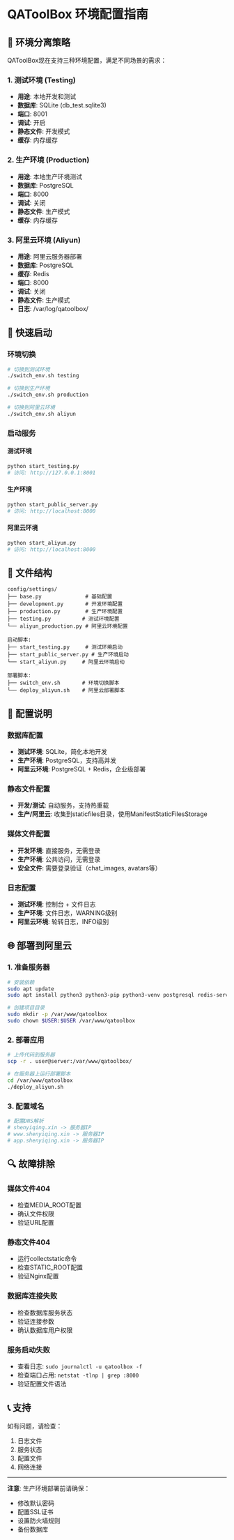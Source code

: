 # QAToolBox 环境配置指南

## 🎯 环境分离策略

QAToolBox现在支持三种环境配置，满足不同场景的需求：

### 1. 测试环境 (Testing)
- **用途**: 本地开发和测试
- **数据库**: SQLite (db_test.sqlite3)
- **端口**: 8001
- **调试**: 开启
- **静态文件**: 开发模式
- **缓存**: 内存缓存

### 2. 生产环境 (Production)
- **用途**: 本地生产环境测试
- **数据库**: PostgreSQL
- **端口**: 8000
- **调试**: 关闭
- **静态文件**: 生产模式
- **缓存**: 内存缓存

### 3. 阿里云环境 (Aliyun)
- **用途**: 阿里云服务器部署
- **数据库**: PostgreSQL
- **缓存**: Redis
- **端口**: 8000
- **调试**: 关闭
- **静态文件**: 生产模式
- **日志**: /var/log/qatoolbox/

## 🚀 快速启动

### 环境切换
```bash
# 切换到测试环境
./switch_env.sh testing

# 切换到生产环境
./switch_env.sh production

# 切换到阿里云环境
./switch_env.sh aliyun
```

### 启动服务

#### 测试环境
```bash
python start_testing.py
# 访问: http://127.0.0.1:8001
```

#### 生产环境
```bash
python start_public_server.py
# 访问: http://localhost:8000
```

#### 阿里云环境
```bash
python start_aliyun.py
# 访问: http://localhost:8000
```

## 📁 文件结构

```
config/settings/
├── base.py              # 基础配置
├── development.py       # 开发环境配置
├── production.py        # 生产环境配置
├── testing.py          # 测试环境配置
└── aliyun_production.py # 阿里云环境配置

启动脚本:
├── start_testing.py     # 测试环境启动
├── start_public_server.py # 生产环境启动
└── start_aliyun.py     # 阿里云环境启动

部署脚本:
├── switch_env.sh       # 环境切换脚本
└── deploy_aliyun.sh    # 阿里云部署脚本
```

## 🔧 配置说明

### 数据库配置
- **测试环境**: SQLite，简化本地开发
- **生产环境**: PostgreSQL，支持高并发
- **阿里云环境**: PostgreSQL + Redis，企业级部署

### 静态文件配置
- **开发/测试**: 自动服务，支持热重载
- **生产/阿里云**: 收集到staticfiles目录，使用ManifestStaticFilesStorage

### 媒体文件配置
- **开发环境**: 直接服务，无需登录
- **生产环境**: 公共访问，无需登录
- **安全文件**: 需要登录验证（chat_images, avatars等）

### 日志配置
- **测试环境**: 控制台 + 文件日志
- **生产环境**: 文件日志，WARNING级别
- **阿里云环境**: 轮转日志，INFO级别

## 🌐 部署到阿里云

### 1. 准备服务器
```bash
# 安装依赖
sudo apt update
sudo apt install python3 python3-pip python3-venv postgresql redis-server nginx

# 创建项目目录
sudo mkdir -p /var/www/qatoolbox
sudo chown $USER:$USER /var/www/qatoolbox
```

### 2. 部署应用
```bash
# 上传代码到服务器
scp -r . user@server:/var/www/qatoolbox/

# 在服务器上运行部署脚本
cd /var/www/qatoolbox
./deploy_aliyun.sh
```

### 3. 配置域名
```bash
# 配置DNS解析
# shenyiqing.xin -> 服务器IP
# www.shenyiqing.xin -> 服务器IP
# app.shenyiqing.xin -> 服务器IP
```

## 🔍 故障排除

### 媒体文件404
- 检查MEDIA_ROOT配置
- 确认文件权限
- 验证URL配置

### 静态文件404
- 运行collectstatic命令
- 检查STATIC_ROOT配置
- 验证Nginx配置

### 数据库连接失败
- 检查数据库服务状态
- 验证连接参数
- 确认数据库用户权限

### 服务启动失败
- 查看日志: `sudo journalctl -u qatoolbox -f`
- 检查端口占用: `netstat -tlnp | grep :8000`
- 验证配置文件语法

## 📞 支持

如有问题，请检查：
1. 日志文件
2. 服务状态
3. 配置文件
4. 网络连接

---

**注意**: 生产环境部署前请确保：
- 修改默认密码
- 配置SSL证书
- 设置防火墙规则
- 备份数据库
